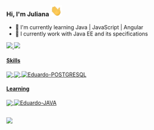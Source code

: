 ### Hi, I'm Juliana <img src="https://raw.githubusercontent.com/ABSphreak/ABSphreak/master/gifs/Hi.gif" width="30px">

- 🌱 I'm currently learning Java | JavaScript | Angular
- 🔭 I currently work with Java EE and its specifications

<div>
  <a href="https://github.com/juoliver">
  <img height="180em" src="https://github-readme-stats.vercel.app/api?username=juoliver&show_icons=true&theme=radical&include_all_commits=true&count_private=true"/>
  <img height="180em" src="https://github-readme-stats.vercel.app/api/top-langs/?username=juoliver&layout=compact&langs_count=7&theme=radical"/>
 </div>
  
   #### Skills
   <div style="display: inline_block">
   <img align="center" src="https://img.shields.io/badge/HTML5-E34F26?style=for-the-badge&logo=html5&logoColor=white">
   <img align="center" src="https://img.shields.io/badge/CSS3-1572B6?style=for-the-badge&logo=css3&logoColor=white" >
  <img align="center" alt="Eduardo-POSTGRESQL" src='https://img.shields.io/badge/PostgreSQL-316192?style=for-the-badge&logo=postgresql&logoColor=white'>
  </div>

  
   #### Learning
  <div style="display: inline_block">
   <img align="center" src="https://img.shields.io/badge/JavaScript-F7DF1E?style=for-the-badge&logo=javascript&logoColor=black">
    <img align="center" alt="Eduardo-JAVA" src='https://img.shields.io/badge/Java-ED8B00?style=for-the-badge&logo=java&logoColor=white'>
  
  ##
 <div>
   <a href="https://www.linkedin.com/in/juliana-de-oliveira-2b346311a/" target="_blank"><img src="https://img.shields.io/badge/LinkedIn-0077B5?style=for-the-badge&logo=linkedin&logoColor=white" target="_blank"></a> 
 </div
  
  
  
